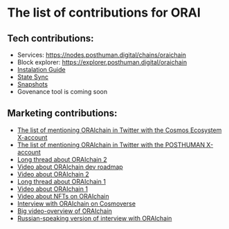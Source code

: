 # The list of contributions for ORAI

## Tech contributions:
- Services: https://nodes.posthuman.digital/chains/oraichain
- Block explorer: https://explorer.posthuman.digital/oraichain
- [Instalation Guide](https://nodes.posthuman.digital/chains/oraichain?tab=installation-guide)
- [State Sync](https://nodes.posthuman.digital/chains/oraichain?tab=state-sync)
- [Snapshots](https://nodes.posthuman.digital/chains/oraichain?tab=snapshots)
- Govenance tool is coming soon


## Marketing contributions:
- [The list of mentioning ORAIchain in Twitter with the Cosmos Ecosystem X-account](https://x.com/search?q=from%3ACosmosEcosystem%20(oraichain%20OR%20orai%20OR%20ORAI)&src=typed_query&f=live)
- [The list of mentioning ORAIchain in Twitter with the POSTHUMAN X-account](https://x.com/search?q=from%3APOSTHUMAN_DVS%20(oraichain%20OR%20orai%20OR%20ORAI)&src=typed_query&f=live)
- [Long thread about ORAIchain 2](https://x.com/POSTHUMAN_DVS/status/1963875758885278102)
- [Video about ORAIchain dev roadmap](https://x.com/POSTHUMAN_DVS/status/1953031703993434162)
- [Video about ORAIchain 2](https://x.com/POSTHUMAN_DVS/status/1923735541671133657)
- [Long thread about ORAIchain 1](https://x.com/POSTHUMAN_DVS/status/1915030554782957646)
- [Video about ORAIchain 1](https://x.com/POSTHUMAN_DVS/status/1913525615384531110)
- [Video about NFTs on ORAIchain](https://x.com/POSTHUMAN_DVS/status/1889482496477147453)
- [Interview with ORAIchain on Cosmoverse](https://x.com/POSTHUMAN_DVS/status/1853477104694014199)
- [Big video-overview of ORAIchain](https://youtu.be/xLGhGMxqMdY?si=rS4qXYUoHBiqR9Hi)
- [Russian-speaking version of interview with ORAIchain](https://youtu.be/OztHAlTXyG8?si=fKssrjHsozKZ992N)
